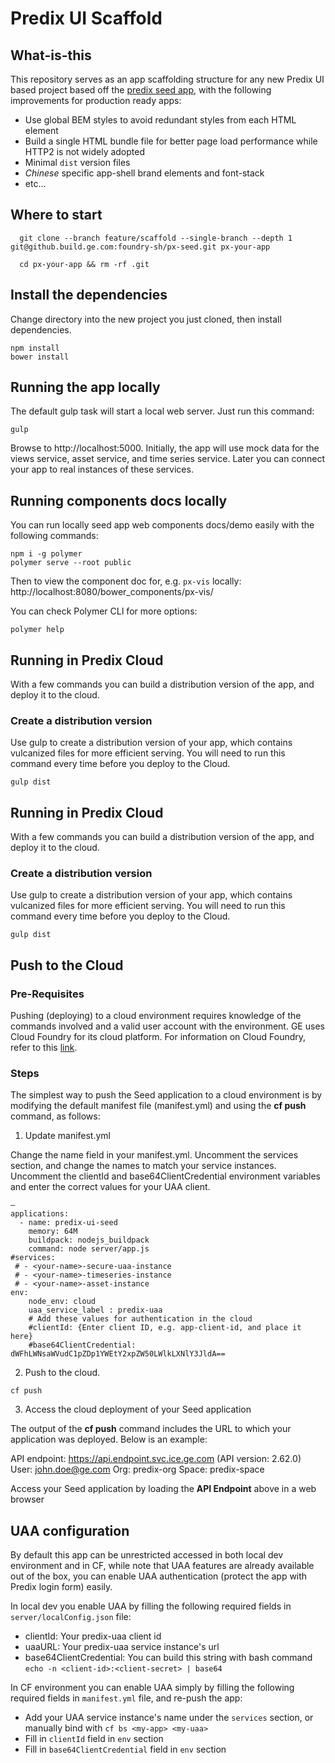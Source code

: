 # Predix UI Scaffold

## What-is-this
This repository serves as an app scaffolding structure for any new Predix UI based project based off the [predix seed app](https://github.com/PredixDev/predix-seed), with the following improvements for production ready apps:

 * Use global BEM styles to avoid redundant styles from each HTML element
 * Build a single HTML bundle file for better page load performance while HTTP2 is not widely adopted
 * Minimal `dist` version files
 * *Chinese* specific app-shell brand elements and font-stack
 * etc...


## Where to start

```!bash
  git clone --branch feature/scaffold --single-branch --depth 1 git@github.build.ge.com:foundry-sh/px-seed.git px-your-app

  cd px-your-app && rm -rf .git
```

## Install the dependencies
Change directory into the new project you just cloned, then install dependencies.
```
npm install
bower install
```

## Running the app locally
The default gulp task will start a local web server.  Just run this command:
```
gulp
```
Browse to http://localhost:5000.
Initially, the app will use mock data for the views service, asset service, and time series service.
Later you can connect your app to real instances of these services.

## Running components docs locally
You can run locally seed app web components docs/demo easily with the following commands:

```
npm i -g polymer
polymer serve --root public
```

Then to view the component doc for, e.g. `px-vis`  locally:
http://localhost:8080/bower_components/px-vis/

You can check Polymer CLI for more options:

```
polymer help
```

## Running in Predix Cloud
With a few commands you can build a distribution version of the app, and deploy it to the cloud.

### Create a distribution version
Use gulp to create a distribution version of your app, which contains vulcanized files for more efficient serving.
You will need to run this command every time before you deploy to the Cloud.
```
gulp dist
```

## Running in Predix Cloud
With a few commands you can build a distribution version of the app, and deploy it to the cloud.

### Create a distribution version
Use gulp to create a distribution version of your app, which contains vulcanized files for more efficient serving.
You will need to run this command every time before you deploy to the Cloud.
```
gulp dist
```

## Push to the Cloud

### Pre-Requisites
Pushing (deploying) to a cloud environment requires knowledge of the commands involved and a valid user account with the environment.  GE uses Cloud Foundry for its cloud platform.  For information on Cloud Foundry, refer to this [link](http://docs.cloudfoundry.org/cf-cli/index.html).

### Steps
The simplest way to push the Seed application to a cloud environment is by modifying the default manifest file (manifest.yml) and using the **cf push** command, as follows:

1. Update manifest.yml

Change the name field in your manifest.yml.
Uncomment the services section, and change the names to match your service instances.
Uncomment the clientId and base64ClientCredential environment variables and enter the correct values for your UAA client.

```
—
applications:
  - name: predix-ui-seed
	memory: 64M
	buildpack: nodejs_buildpack
	command: node server/app.js
#services:
 # - <your-name>-secure-uaa-instance
 # - <your-name>-timeseries-instance
 # - <your-name>-asset-instance
env:
	node_env: cloud
	uaa_service_label : predix-uaa
	# Add these values for authentication in the cloud
	#clientId: {Enter client ID, e.g. app-client-id, and place it here}
	#base64ClientCredential: dWFhLWNsaWVudC1pZDp1YWEtY2xpZW50LWlkLXNlY3JldA==
```

2. Push to the cloud.

```
cf push
```

3. Access the cloud deployment of your Seed application

The output of the **cf push** command includes the URL to which your application was deployed.  Below is an example:

API endpoint:   https://api.endpoint.svc.ice.ge.com (API version: 2.62.0)
User:           john.doe@ge.com
Org:            predix-org
Space:          predix-space

Access your Seed application by loading the **API Endpoint** above in a web browser

## UAA configuration

By default this app can be unrestricted accessed in both local dev environment and in CF, while note that UAA features are already available out of the box,
you can enable UAA authentication (protect the app with Predix login form) easily.

In local dev you enable UAA by filling the following required fields in `server/localConfig.json` file:
 - clientId: Your predix-uaa client id
 - uaaURL: Your predix-uaa service instance's url
 - base64ClientCredential: You can build this string with bash command `echo -n <client-id>:<client-secret> | base64`

In CF environment you can enable UAA simply by filling the following required fields in `manifest.yml` file, and re-push the app:
  - Add your UAA service instance's name under the `services` section, or manually bind with `cf bs <my-app> <my-uaa>`
  - Fill in `clientId` field in `env` section
  - Fill in `base64ClientCredential` field in `env` section